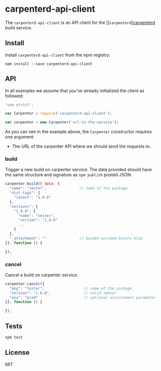 # carpenterd-api-client

The `carpenterd-api-client` is an API client for the []`carpenterd`][carpenterd] build service.

## Install

Install `carpenterd-api-client` from the npm registry:
```
npm install --save carpenterd-api-client
```

## API

In all examples we assume that you've already initialized the client as
followed:

```js
'use strict';

var Carpenter = require('carpenterd-api-client');

var carpenter = new Carpenter('url-to-the-service');
```

As you can see in the example above, the `Carpenter` constructor requires one
argument:

- The URL of the carpenter API where we should send the requests to.

### build

Trigger a new build on carpenter service. The data provided should have
the same structure and signature as `npm publish` posted JSON.

```js
carpenter.build({ data: {
  "name": "tester",               // name of the package
  "dist-tags": {
    "latest": "1.0.0"
  },
  "versions": {
    "1.0.0": {
      "name": "tester",
      "version": "1.0.0"
      ...
    }
  },
  "_attachment": ""               // base64 encoded binary blob
}}, function () {

});
```

### cancel

Cancel a build on carpenter service.

```js
carpenter.cancel({
  "pkg": "tester",                  // name of the package
  "version": "1.0.0",               // valid semver
  "env": "prod"                     // optional environment parameter
}}, function () {

});
```


## Tests

```sh
npm test
```

## License
MIT

[carpenterd]: https://github.com/godaddy/carpenterd
